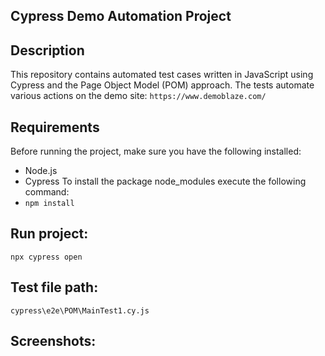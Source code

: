 ## Cypress Demo Automation Project

## Description
This repository contains automated test cases written in JavaScript using Cypress and the Page Object Model (POM) approach.
The tests automate various actions on the demo site: ```https://www.demoblaze.com/```

## Requirements
Before running the project, make sure you have the following installed:
- Node.js
- Cypress
To install the package node_modules execute the following command:
- ```npm install```

## Run project:
```npx cypress open```

## Test file path:
``cypress\e2e\POM\MainTest1.cy.js``

## Screenshots:









